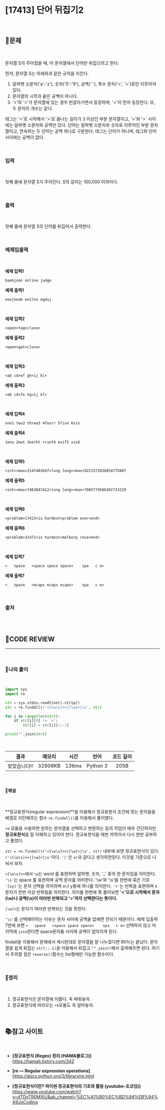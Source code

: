 # [17413] 단어 뒤집기2

<br/>

## **📝문제**

<br/>

문자열 S가 주어졌을 때, 이 문자열에서 단어만 뒤집으려고 한다.

먼저, 문자열 S는 아래와과 같은 규칙을 지킨다.

1. 알파벳 소문자('a'-'z'), 숫자('0'-'9'), 공백(' '), 특수 문자('<', '>')로만 이루어져 있다.
2. 문자열의 시작과 끝은 공백이 아니다.
3. '<'와 '>'가 문자열에 있는 경우 번갈아가면서 등장하며, '<'이 먼저 등장한다. 또, 두 문자의 개수는 같다.

태그는 '<'로 시작해서 '>'로 끝나는 길이가 3 이상인 부분 문자열이고, '<'와 '>' 사이에는 알파벳 소문자와 공백만 있다. 단어는 알파벳 소문자와 숫자로 이루어진 부분 문자열이고, 연속하는 두 단어는 공백 하나로 구분한다. 태그는 단어가 아니며, 태그와 단어 사이에는 공백이 없다.

<br/>

### **입력**

<br/>

첫째 줄에 문자열 S가 주어진다. S의 길이는 100,000 이하이다.

<br/>

### **출력**

<br/>

첫째 줄에 문자열 S의 단어를 뒤집어서 출력한다.

<br/>

### **예제입출력**

<br/>

**예제 입력1**

```
baekjoon online judge
```

**예제 출력1**

```
noojkeab enilno egduj
```

<br/>

**예제 입력2**

```
<open>tag<close>
```

**예제 출력2**

```
<open>gat<close>
```

<br/>

**예제 입력3**

```
<ab cd>ef gh<ij kl>
```

**예제 출력3**

```
<ab cd>fe hg<ij kl>
```

<br/>

**예제 입력4**

```
one1 two2 three3 4fourr 5five 6six
```

**예제 출력4**

```
1eno 2owt 3eerht rruof4 evif5 xis6
```

<br/>

**예제 입력5**

```
<int><max>2147483647<long long><max>9223372036854775807
```

**예제 출력5**

```
<int><max>7463847412<long long><max>7085774586302733229
```

<br/>

**예제 입력6**

```
<problem>17413<is hardest>problem ever<end>
```

**예제 출력6**

```
<problem>31471<is hardest>melborp reve<end>
```

<br/>

**예제 입력7**

```
<   space   >space space space<    spa   c e>
```

**예제 출력7**

```
<   space   >ecaps ecaps ecaps<    spa   c e>
```

<br/>

### **출처**

<br/>

<br/>

## **🧐CODE REVIEW**
***

<br/>

### **🧾나의 풀이**

<br/>

```python
import sys
import re

str = sys.stdin.readline().strip()
str = re.findall(r'<[\w\s]+>|[\w]+|\s', str)

for i in range(len(str)):
    if str[i][0] != '<':
        str[i] = str[i][::-1]

print("".join(str))

```

<br/>

결과	| 메모리 |	시간 |	언어 |	코드 길이 
:----:|:-----:|:-----:|:-----:|:--------:
맞았습니다!! |	32908KB |	136ms |	Python 3 | 205B

<br/>

#### **📝해설**

<br/>

**정규표현식(regular expression)**을 이용해서 정규표현식 조건에 맞는 문자들을 배열로 리턴해주는 함수 `re.findall()`를 이용해서 풀이했다.

`re` 모듈을 사용하면 원하는 문자열을 선택하고 변환하는 등의 작업이 매우 간단하지만 **정규표현식**을 잘 이해하고 있어야 한다. 정규표현식을 매번 까먹어서 다시 한번 공부하고 풀었다.

`str = re.findall(r'<[\w\s]+>|[\w]+|\s', str)` 내부에 보면 정규표현식이 있다.
`r'<[\w\s]+>|[\w]+|\s'`이다. `'|'`은 `or`과 같다고 생각하면된다. 이것을 기준으로 나눠서 보자.

`<[\w\s]+>`에서 `\w`는 word 를 표현하며 알파벳, 숫자, '_' 중의 한 문자임을 의미한다. `'\s'`는 	space 를 표현하며 공백 문자를 의미한다. '\w'와 '\s'를 한번에 묶은 기호 `'[xy]'`는 문자 선택을 의미하며 x나 y중에 하나를 의미한다. `'+'`는 반복을 표현하며 x 문자가 한번 이상 반복됨을 의미한다. 의미를 한번에 쭉 풀어보면 **'<'으로 시작해서 문자(\w)나 공백(\s)이 여러번 반복되고 '>'까지 선택한다는 뜻이다.**

`[\w]+`는 문자가 여러번 반복되는 것을 뜻한다.

`'\s'`를 선택해야하는 이유는 문자 사이에 공백을 없애면 안되기 때문이다. 예제 입출력 7번에 보면 `<   space   >space space space<    spa   c e>` 선택하지 않고 마지막에 `join`한다면 space문자들 사이에 공백이 없어지게 된다.

findall을 이용해서 문제에서 제시한대로 문자열을 잘 나누었다면 90%는 끝났다. 문자열을 쉽게 뒤집는 `str[::-1]`을 이용해서 뒤집고 `"".join()`해서 출력해주면 된다. 여기서 주의할 점은 `reverse()`함수는 list형에만 가능한 함수이다.

<br/>

### **🔖정리**

<br/>

1. 정규표현식은 문자열에 이롭다. 꼭 배워놓자.
2. 정규표현식에 따라오는 `re`모듈도 꼭 알아놓자.

<br/>

## 📚참고 사이트

<br/>

- **[정규표현식 (Regex) 정리 (HAMA블로그)]**<br/>
https://hamait.tistory.com/342

- **[re — Regular expression operations]**<br/>
https://docs.python.org/3/library/re.html

- **[정규표현식이란? 파이썬 정규표현식의 기초와 활용 (youtube-조코딩)]**<br/>
https://www.youtube.com/watch?v=dTDoTR0MXjU&ab_channel=%EC%A1%B0%EC%BD%94%EB%94%A9JoCoding